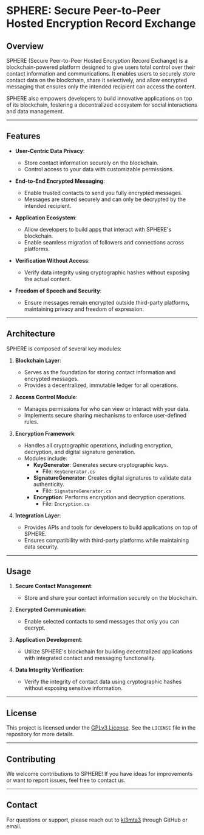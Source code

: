 # SPHERE: Secure Peer-to-Peer Hosted Encryption Record Exchange

## Overview
SPHERE (Secure Peer-to-Peer Hosted Encryption Record Exchange) is a blockchain-powered platform designed to give users total control over their contact information and communications. It enables users to securely store contact data on the blockchain, share it selectively, and allow encrypted messaging that ensures only the intended recipient can access the content.

SPHERE also empowers developers to build innovative applications on top of its blockchain, fostering a decentralized ecosystem for social interactions and data management.

---

## Features
- **User-Centric Data Privacy**:
  - Store contact information securely on the blockchain.
  - Control access to your data with customizable permissions.

- **End-to-End Encrypted Messaging**:
  - Enable trusted contacts to send you fully encrypted messages.
  - Messages are stored securely and can only be decrypted by the intended recipient.

- **Application Ecosystem**:
  - Allow developers to build apps that interact with SPHERE's blockchain.
  - Enable seamless migration of followers and connections across platforms.

- **Verification Without Access**:
  - Verify data integrity using cryptographic hashes without exposing the actual content.

- **Freedom of Speech and Security**:
  - Ensure messages remain encrypted outside third-party platforms, maintaining privacy and freedom of expression.

---

## Architecture
SPHERE is composed of several key modules:

1. **Blockchain Layer**:
   - Serves as the foundation for storing contact information and encrypted messages.
   - Provides a decentralized, immutable ledger for all operations.

2. **Access Control Module**:
   - Manages permissions for who can view or interact with your data.
   - Implements secure sharing mechanisms to enforce user-defined rules.

3. **Encryption Framework**:
   - Handles all cryptographic operations, including encryption, decryption, and digital signature generation.
   - Modules include:
     - **KeyGenerator**: Generates secure cryptographic keys.
       - File: `KeyGenerator.cs`
     - **SignatureGenerator**: Creates digital signatures to validate data authenticity.
       - File: `SignatureGenerator.cs`
     - **Encryption**: Performs encryption and decryption operations.
       - File: `Encryption.cs`

4. **Integration Layer**:
   - Provides APIs and tools for developers to build applications on top of SPHERE.
   - Ensures compatibility with third-party platforms while maintaining data security.

---

## Usage

1. **Secure Contact Management**:
   - Store and share your contact information securely on the blockchain.

2. **Encrypted Communication**:
   - Enable selected contacts to send messages that only you can decrypt.

3. **Application Development**:
   - Utilize SPHERE's blockchain for building decentralized applications with integrated contact and messaging functionality.

4. **Data Integrity Verification**:
   - Verify the integrity of contact data using cryptographic hashes without exposing sensitive information.

---

## License
This project is licensed under the [GPLv3 License](LICENSE). See the `LICENSE` file in the repository for more details.

---

## Contributing
We welcome contributions to SPHERE! If you have ideas for improvements or want to report issues, feel free to contact us. 

---

## Contact
For questions or support, please reach out to [kl3mta3](https://github.com/kl3mta3) through GitHub or email.




